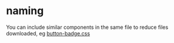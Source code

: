 # naming

You can include similar components in the same file to reduce files downloaded, eg [button-badge.css](button-badge.css)
